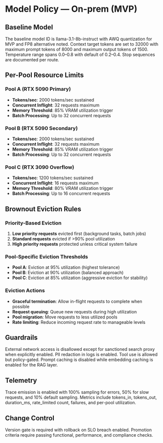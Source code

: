 # Model Policy — On-prem (MVP)

## Baseline Model
The baseline model ID is llama-3.1-8b-instruct with AWQ quantization for MVP and FP8 alternative noted. Context target tokens are set to 32000 with maximum prompt tokens of 8000 and maximum output tokens of 1500. Temperature range spans 0.0–0.8 with default of 0.2–0.4. Stop sequences are documented per route.

## Per-Pool Resource Limits

### Pool A (RTX 5090 Primary)
- **Tokens/sec**: 2000 tokens/sec sustained
- **Concurrent Inflight**: 32 requests maximum
- **Memory Threshold**: 85% VRAM utilization trigger
- **Batch Processing**: Up to 32 concurrent requests

### Pool B (RTX 5090 Secondary)
- **Tokens/sec**: 2000 tokens/sec sustained
- **Concurrent Inflight**: 32 requests maximum
- **Memory Threshold**: 85% VRAM utilization trigger
- **Batch Processing**: Up to 32 concurrent requests

### Pool C (RTX 3090 Overflow)
- **Tokens/sec**: 1200 tokens/sec sustained
- **Concurrent Inflight**: 16 requests maximum
- **Memory Threshold**: 80% VRAM utilization trigger
- **Batch Processing**: Up to 16 concurrent requests

## Brownout Eviction Rules

### Priority-Based Eviction
1. **Low priority requests** evicted first (background tasks, batch jobs)
2. **Standard requests** evicted if >90% pool utilization
3. **High priority requests** protected unless critical system failure

### Pool-Specific Eviction Thresholds
- **Pool A**: Eviction at 95% utilization (highest tolerance)
- **Pool B**: Eviction at 90% utilization (balanced approach)
- **Pool C**: Eviction at 85% utilization (aggressive eviction for stability)

### Eviction Actions
- **Graceful termination**: Allow in-flight requests to complete when possible
- **Request queuing**: Queue new requests during high utilization
- **Pool migration**: Move requests to less utilized pools
- **Rate limiting**: Reduce incoming request rate to manageable levels

## Guardrails
External network access is disallowed except for sanctioned search proxy when explicitly enabled. PII redaction in logs is enabled. Tool use is allowed but policy-gated. Prompt caching is disabled while embedding caching is enabled for the RAG layer.

## Telemetry
Trace emission is enabled with 100% sampling for errors, 50% for slow requests, and 10% default sampling. Metrics include tokens_in, tokens_out, duration_ms, rate_limited count, failures, and per-pool utilization.

## Change Control
Version gate is required with rollback on SLO breach enabled. Promotion criteria require passing functional, performance, and compliance checks.